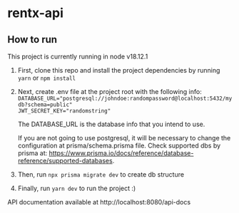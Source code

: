 # rentx-api

## How to run
This project is currently running in node v18.12.1

1. First, clone this repo and install the project dependencies by running `yarn` or `npm install`

2. Next, create .env file at the project root with the following info:<br>
    `DATABASE_URL="postgresql://johndoe:randompassword@localhost:5432/mydb?schema=public"`<br>
    `JWT_SECRET_KEY="randomstring"`

    The DATABASE_URL is the database info that you intend to use.

    If you are not going to use postgresql, it will be necessary to change the configuration at prisma/schema.prisma file. 
    Check supported dbs by prisma at: https://www.prisma.io/docs/reference/database-reference/supported-databases.

3. Then, run `npx prisma migrate dev` to create db structure

4. Finally, run `yarn dev` to run the project :)


API documentation available at http://localhost:8080/api-docs
